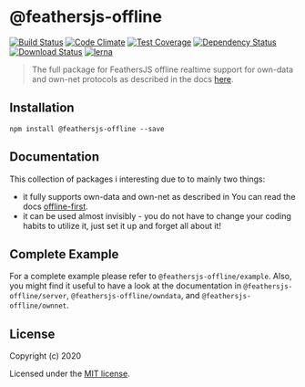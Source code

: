 # @feathersjs-offline

[![Build Status](https://travis-ci.org/mhillerstrom/feathersjs-offline.png?branch=master)](https://travis-ci.org/mhillerstrom/feathersjs-offline)
[![Code Climate](https://codeclimate.com/github/mhillerstrom/feathersjs-offline/badges/gpa.svg)](https://codeclimate.com/github/mhillerstrom/feathersjs-offline)
[![Test Coverage](https://codeclimate.com/github/mhillerstrom/feathersjs-offline/badges/coverage.svg)](https://codeclimate.com/github/mhillerstrom/feathersjs-offline/coverage)
[![Dependency Status](https://img.shields.io/david/mhillerstrom/feathersjs-offline.svg?style=flat-square)](https://david-dm.org/mhillerstrom/feathersjs-offline)
[![Download Status](https://img.shields.io/npm/dm/feathersjs-offline.svg?style=flat-square)](https://www.npmjs.com/package/feathersjs-offline)
[![lerna](https://img.shields.io/badge/maintained%20with-lerna-cc00ff.svg)](https://lerna.js.org/)

> The full package for FeathersJS offline realtime support for own-data and own-net protocols as described in the docs [here](https://auk.docs.feathersjs.com/guides/offline-first).


## Installation

```
npm install @feathersjs-offline --save
```

## Documentation

This collection of packages i interesting due to to mainly two things:
- it fully supports own-data and own-net as described in You can read the docs [offline-first](https://docs.feathersjs.com/guides/offline-first/readme.html).
- it can be used almost invisibly - you do not have to change your coding habits to utilize it, just set it up and forget all about it!


## Complete Example

For a complete example please refer to `@feathersjs-offline/example`. Also, you might find it useful to have a look at the documentation in `@feathersjs-offline/server`, `@feathersjs-offline/owndata`, and `@feathersjs-offline/ownnet`.


## License

Copyright (c) 2020

Licensed under the [MIT license](LICENSE).
